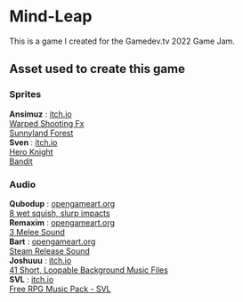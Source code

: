 # Mind-Leap
This is a game I created for the Gamedev.tv 2022 Game Jam.

## Asset used to create this game
### Sprites
**Ansimuz** : [itch.io](https://ansimuz.itch.io/)  
[Warped Shooting Fx](https://ansimuz.itch.io/warped-shooting-fx)  
[Sunnyland Forest](https://ansimuz.itch.io/sunnyland-forest)  
**Sven** : [itch.io](https://sventhole.itch.io/)  
[Hero Knight](https://sventhole.itch.io/hero-knight)  
[Bandit](https://sventhole.itch.io/bandits)  

### Audio
**Qubodup** : [opengameart.org](https://opengameart.org/users/qubodup)  
[8 wet squish, slurp impacts](https://opengameart.org/content/8-wet-squish-slurp-impacts)  
**Remaxim** : [opengameart.org](https://opengameart.org/users/remaxim)  
[3 Melee Sound](https://opengameart.org/content/3-melee-sounds)  
**Bart** : [opengameart.org](https://opengameart.org/users/bart)  
[Steam Release Sound](https://opengameart.org/content/steam-release-sounds)  
**Joshuuu** : [itch.io](https://joshuuu.itch.io/)   
[41 Short, Loopable Background Music Files](https://joshuuu.itch.io/short-loopable-background-music)  
**SVL** : [itch.io](https://svl.itch.io/)  
[Free RPG Music Pack - SVL](https://svl.itch.io/rpg-music-pack-svl)  
